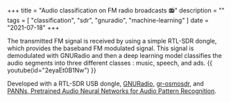 +++
title = "Audio classification on FM radio broadcasts 📻"
description = ""
tags = [
    "classification",
    "sdr",
    "gnuradio",
    "machine-learning"
]
date = "2021-07-18"
+++

The transmitted FM signal is received by using a simple RTL-SDR dongle, which provides the baseband FM modulated signal. This signal is demodulated with GNURadio and then a deep learning model classifies the audio segments into three different classes : music, speech, and ads.
{{ youtube(id="2eyaEt0B1Nw") }}

Developed with a RTL-SDR USB dongle, [GNURadio](https://www.gnuradio.org/), [gr-osmosdr](https://osmocom.org/projects/gr-osmosdr/wiki), and [PANNs,  Pretrained Audio Neural Networks for Audio Pattern Recognition](https://github.com/qiuqiangkong/audioset_tagging_cnn).  
